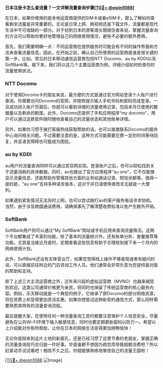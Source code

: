 **日本注册卡怎么查流量？一文详解流量查询步骤[[TG💪+ @esim1088](https://t.me/s/esim1088)]**

在日本，如果你使用的是本地运营商提供的SIM卡或者eSIM卡，那么了解如何查看剩余流量是非常重要的。无论是日常上网、刷视频还是下载文件，流量都是现代生活中不可或缺的一部分。对于初到日本的游客或长期居住者来说，掌握流量查询的方法可以帮助你更好地管理自己的网络使用情况，避免不必要的额外费用。

首先，我们需要明确一点：不同运营商在提供服务时可能会有不同的操作界面和方法来查看流量信息。因此，在开始之前，确认自己所使用的运营商是谁是很关键的第一步。比如，常见的日本移动通信运营商包括NTT Docomo、au by KDDI以及SoftBank等。接下来，我们将以这几个主要运营商为例，详细介绍如何检查你的流量使用状况。

### NTT Docomo

对于使用Docomo卡的朋友来说，最方便的方式是通过官方网站登录个人账户进行查询。你需要访问Docomo的官网，并按照提示输入手机号码和密码完成登录。一旦成功进入账户页面后，你就可以看到详细的流量使用记录，包括本月已使用的数据量以及剩余的额度。此外，Docomo还提供了手机应用程序“my docomo”，用户可以通过这款软件随时随地查看自己的流量状态和其他账单详情。

另外，如果你习惯于拨打客服热线获取帮助的话，也可以直接联系Docomo的服务中心询问相关问题。不过需要注意的是，这种方式可能需要花费一定的时间等待回复，并且语言障碍也可能成为困扰。

### au by KDDI

au用户的流量查询同样可以通过其官网实现。登录账户之后，你可以轻松找到关于流量消耗的具体数据。同时，au也推出了官方应用程序“au one”，它不仅能够显示流量信息，还能帮助你管理其他方面的业务如通话记录、短信余额等。值得一提的是，“au one”支持多种语言版本，这对于非日语使用者而言无疑是一大便利。

如果遇到紧急情况无法及时上网，也可以尝试拨打au的客户服务电话寻求协助。当然，由于涉及跨国通话费用，请确保事先了解清楚收费标准以免产生额外开销。

### SoftBank

SoftBank用户则可以通过“My SoftBank”网站或手机应用来查询流量情况。这两个平台都集成了丰富的功能，除了基本的流量统计外，还有账单分析、套餐推荐等功能。尤其是当接近月底时，定期查看这些信息有助于合理规划接下来一个月内的网络使用计划。

此外，SoftBank还设有实体营业厅，如果您觉得线上操作不够直观或者有疑问的话，可以直接前往附近的门店咨询工作人员。他们通常会非常乐意为您提供面对面的帮助和支持。

除了上述三大主流运营商之外，近年来兴起的虚拟运营商（MVNO）也越来越受到欢迎。这类公司通常价格更为亲民，但同时也保留了传统运营商的核心服务内容。例如，乐天移动就是一个典型的例子，它继承了原Docomo的部分网络资源，但在资费上却显得更加灵活实惠。如果你想尝试这种新型的通信方式，那么同样需要熟悉其特有的流量查询流程。

最后提醒大家，在使用任何一种流量查询工具时都要注意保护个人信息安全。尽量避免在公共Wi-Fi环境下输入敏感信息，同时也要定期更新密码以防万一。希望以上介绍能对你有所帮助，让你在日本的网络生活变得更加顺畅愉快！

无论你是刚来到这片土地的新面孔，还是已经习惯了这里节奏的老朋友，掌握正确的流量查询技巧总归是一件好事。毕竟谁都不想因为疏忽而导致超额消费吧？所以赶紧动手试试看吧！相信不久之后，你就能够熟练地掌控自己的流量王国啦！

[[TG💪+ @esim1088](https://t.me/s/esim1088) ![Image](https://i.postimg.cc/4NQfJmqS/Snipaste-2025-05-13-00-14-12.png)]